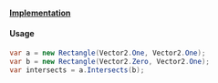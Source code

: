 
#### [Implementation](https://github.com/Timmoth/DsaDotnet/blob/main/DsaDotnet/Geometry/Rectangle.cs)

#### Usage
```cs
var a = new Rectangle(Vector2.One, Vector2.One);
var b = new Rectangle(Vector2.Zero, Vector2.One);
var intersects = a.Intersects(b);
```
